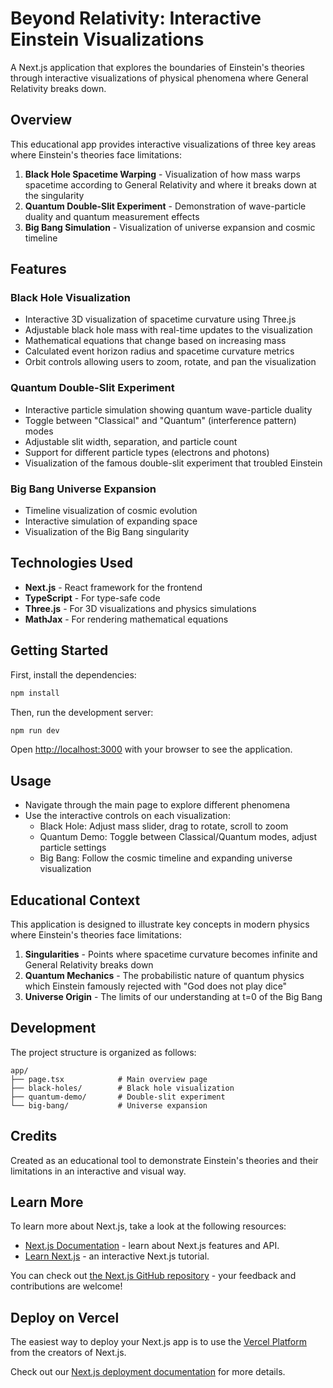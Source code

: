 # Beyond Relativity: Interactive Einstein Visualizations

A Next.js application that explores the boundaries of Einstein's theories through interactive visualizations of physical phenomena where General Relativity breaks down.

## Overview

This educational app provides interactive visualizations of three key areas where Einstein's theories face limitations:

1. **Black Hole Spacetime Warping** - Visualization of how mass warps spacetime according to General Relativity and where it breaks down at the singularity
2. **Quantum Double-Slit Experiment** - Demonstration of wave-particle duality and quantum measurement effects
3. **Big Bang Simulation** - Visualization of universe expansion and cosmic timeline

## Features

### Black Hole Visualization

- Interactive 3D visualization of spacetime curvature using Three.js
- Adjustable black hole mass with real-time updates to the visualization
- Mathematical equations that change based on increasing mass
- Calculated event horizon radius and spacetime curvature metrics
- Orbit controls allowing users to zoom, rotate, and pan the visualization

### Quantum Double-Slit Experiment

- Interactive particle simulation showing quantum wave-particle duality
- Toggle between "Classical" and "Quantum" (interference pattern) modes
- Adjustable slit width, separation, and particle count
- Support for different particle types (electrons and photons)
- Visualization of the famous double-slit experiment that troubled Einstein

### Big Bang Universe Expansion

- Timeline visualization of cosmic evolution
- Interactive simulation of expanding space
- Visualization of the Big Bang singularity

## Technologies Used

- **Next.js** - React framework for the frontend
- **TypeScript** - For type-safe code
- **Three.js** - For 3D visualizations and physics simulations
- **MathJax** - For rendering mathematical equations

## Getting Started

First, install the dependencies:

```bash
npm install
```

Then, run the development server:

```bash
npm run dev
```

Open [http://localhost:3000](http://localhost:3000) with your browser to see the application.

## Usage

- Navigate through the main page to explore different phenomena
- Use the interactive controls on each visualization:
  - Black Hole: Adjust mass slider, drag to rotate, scroll to zoom
  - Quantum Demo: Toggle between Classical/Quantum modes, adjust particle settings
  - Big Bang: Follow the cosmic timeline and expanding universe visualization

## Educational Context

This application is designed to illustrate key concepts in modern physics where Einstein's theories face limitations:

1. **Singularities** - Points where spacetime curvature becomes infinite and General Relativity breaks down
2. **Quantum Mechanics** - The probabilistic nature of quantum physics which Einstein famously rejected with "God does not play dice"
3. **Universe Origin** - The limits of our understanding at t=0 of the Big Bang

## Development

The project structure is organized as follows:

```
app/
├── page.tsx            # Main overview page
├── black-holes/        # Black hole visualization
├── quantum-demo/       # Double-slit experiment
└── big-bang/           # Universe expansion
```

## Credits

Created as an educational tool to demonstrate Einstein's theories and their limitations in an interactive and visual way.

## Learn More

To learn more about Next.js, take a look at the following resources:

- [Next.js Documentation](https://nextjs.org/docs) - learn about Next.js features and API.
- [Learn Next.js](https://nextjs.org/learn) - an interactive Next.js tutorial.

You can check out [the Next.js GitHub repository](https://github.com/vercel/next.js) - your feedback and contributions are welcome!

## Deploy on Vercel

The easiest way to deploy your Next.js app is to use the [Vercel Platform](https://vercel.com/new?utm_medium=default-template&filter=next.js&utm_source=create-next-app&utm_campaign=create-next-app-readme) from the creators of Next.js.

Check out our [Next.js deployment documentation](https://nextjs.org/docs/app/building-your-application/deploying) for more details.
